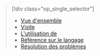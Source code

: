 > [!div class="op_single_selector"]
> * [Vue d'ensemble](../articles/application-insights/app-insights-analytics.md)
> * [Visite](../articles/application-insights/app-insights-analytics-tour.md)
> * [L'utilisation de](../articles/application-insights/app-insights-analytics-using.md)
> * [Référence sur le langage](../articles/application-insights/app-insights-analytics-reference.md)
> * [Résolution des problèmes](../articles/application-insights/app-insights-analytics-troubleshooting.md)
> 
> 



<!--HONumber=Jan17_HO3-->


